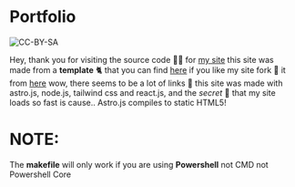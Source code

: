 # Portfolio

![CC-BY-SA](https://commons.wikimedia.org/wiki/File:CC-BY-SA_icon_blue.svg)

Hey, thank you for visiting the source code 🧑‍💻 for [my site](ranukadinsitha.github.io) this site was made from a **template** 🐈 that you can find [here](https://github.com/thevrus/vrus.vercel.app) if you like my site fork 🍴 it from [here](https://github.com/thevrus/vrus.vercel.app) wow, there seems to be a lot of links 🔗 this site was made with astro.js, node.js, tailwind css and react.js, and the <i>secret</i> 🤫 that my site loads so fast is cause.. Astro.js compiles to static HTML5!    

# NOTE:

The **makefile** will only work if you are using **Powershell** not CMD not Powershell Core
